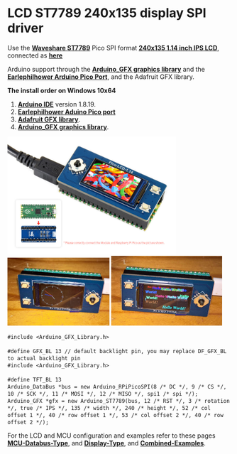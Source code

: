 
# LCD ST7789 240x135 display SPI driver

Use the [**Waveshare ST7789**](https://www.waveshare.com/pico-lcd-1.14.htm) Pico SPI format [**240x135 1.14 inch IPS LCD**](https://www.waveshare.com/wiki/Pico-LCD-1.14), connected as [**here**](images/connections.jpg)

Arduino support through the [**Arduino_GFX graphics library**](https://github.com/moononournation/Arduino_GFX) and the [**Earlephilhower Arduino Pico Port**](https://github.com/earlephilhower/arduino-pico/), and the Adafruit GFX library.

**The install order on Windows 10x64**
1. [**Arduino IDE**](https://www.arduino.cc/en/software) version 1.8.19.
2. [**Earlephilhower Aduino Pico port**](https://github.com/earlephilhower/arduino-pico/)
3. [**Adafruit GFX library**](https://github.com/adafruit/Adafruit-GFX-Library).
4. [**Arduino_GFX graphics library**](https://github.com/moononournation/Arduino_GFX).

<p align="left">
<img src="images/lcd1.jpg" width="380" /> 
<img src="images/lcd-clock.jpg" width="230" /> 
<img src="images/lcd-hellogfx.jpg" width="250" /> 
</p>

```
#include <Arduino_GFX_Library.h>

#define GFX_BL 13 // default backlight pin, you may replace DF_GFX_BL to actual backlight pin
#include <Arduino_GFX_Library.h>

#define TFT_BL 13
Arduino_DataBus *bus = new Arduino_RPiPicoSPI(8 /* DC */, 9 /* CS */, 10 /* SCK */, 11 /* MOSI */, 12 /* MISO */, spi1 /* spi */);
Arduino_GFX *gfx = new Arduino_ST7789(bus, 12 /* RST */, 3 /* rotation */, true /* IPS */, 135 /* width */, 240 /* height */, 52 /* col offset 1 */, 40 /* row offset 1 */, 53 /* col offset 2 */, 40 /* row offset 2 */);

```

For the LCD and MCU configuration and examples refer to these pages [**MCU-Databus-Type**](https://github.com/moononournation/Arduino_GFX/wiki/Data-Bus-Class), and [**Display-Type**](https://github.com/moononournation/Arduino_GFX/wiki/Display-Class), and [**Combined-Examples**](https://github.com/moononournation/Arduino_GFX/wiki/Dev-Device-Declaration).



